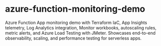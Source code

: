 # azure-function-monitoring-demo
Azure Function App monitoring demo with Terraform IaC, App Insights telemetry, Log Analytics integration, Monitor workbooks, autoscaling rules, metric alerts, and Azure Load Testing with JMeter. Showcases end-to-end observability, scaling, and performance testing for serverless apps.
